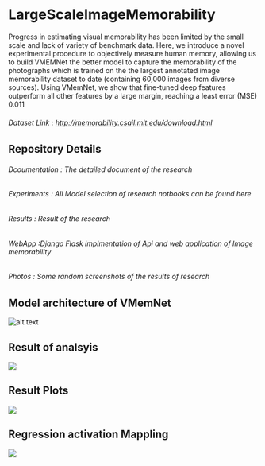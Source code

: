 # LargeScaleImageMemorability
Progress in estimating visual memorability has been limited by the small scale and lack of variety of benchmark data. Here, we introduce a novel experimental procedure to objectively measure human memory, allowing us to build VMEMNet the better model to capture the memorability of the photographs  which is trained on the  the largest annotated image memorability dataset to date (containing 60,000 images from diverse sources). Using VMemNet, we show that fine-tuned deep features outperform all other features by a large margin, reaching a least error (MSE) 0.011

###### Dataset Link  : http://memorability.csail.mit.edu/download.html

## Repository Details
###### Dcoumentation : The detailed document of the research 
###### Experiments  : All Model selection of research notbooks can be found here
###### Results  : Result of the research
###### WebApp  :Django Flask implmentation of Api and web application of Image memorability
###### Photos : Some random screenshots of the results of research

## Model architecture of VMemNet
![alt text](https://github.com/vinotharjun/LargeScaleImageMemorability/blob/master/Photos/model.png)
## Result of analsyis
![](https://github.com/vinotharjun/LargeScaleImageMemorability/blob/master/Photos/comparision.png)
 
## Result Plots 

![](https://github.com/vinotharjun/LargeScaleImageMemorability/blob/master/Photos/grids.png)


## Regression activation Mappling
![](https://github.com/vinotharjun/LargeScaleImageMemorability/blob/master/Photos/heatmap%20grid.png)
